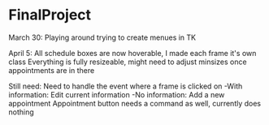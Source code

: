FinalProject
============

March 30:
Playing around trying to create menues in TK 

April 5:
All schedule boxes are now hoverable, I made each frame it's own class 
Everything is fully resizeable, might need to adjust minsizes once appointments are in there

Still need:
Need to handle the event where a frame is clicked on 
		-With information:
				Edit current information
		-No information:
				Add a new appointment
Appointment button needs a command as well, currently does nothing
